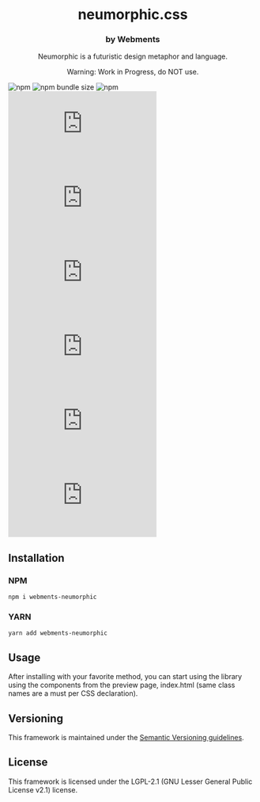 <p align="center">
  <h1 align="center">neumorphic.css</h1>
</p>

<h3 align="center">by Webments</h3>
<p align="center">Neumorphic is a futuristic design metaphor and language.</p>
<p align="center">Warning: Work in Progress, do NOT use.</p>

![npm](https://img.shields.io/npm/v/webments-neumorphic)
![npm bundle size](https://img.shields.io/bundlephobia/minzip/webments-neumorphic)
![npm](https://img.shields.io/npm/dt/webments-neumorphic)
![GitHub release (latest by date)](https://img.shields.io/github/v/release/webments/neumorphic.css)
![GitHub](https://img.shields.io/github/license/webments/neumorphic.css)
![GitHub commit activity](https://img.shields.io/github/commit-activity/m/webments/neumorphic.css)
![GitHub contributors](https://img.shields.io/github/contributors/webments/neumorphic.css)
![GitHub stars](https://img.shields.io/github/stars/webments/neumorphic.css?style=social)
![GitHub forks](https://img.shields.io/github/forks/webments/neumorphic.css?style=social)

## Installation

### NPM

```
npm i webments-neumorphic
```

### YARN

```
yarn add webments-neumorphic
```

## Usage

After installing with your favorite method, you can start using the library using the components from the preview page, index.html (same class names are a must per CSS declaration).

## Versioning

This framework is maintained under the [Semantic Versioning guidelines](https://semver.org/).

## License

This framework is licensed under the LGPL-2.1 (GNU Lesser General Public License v2.1) license.

